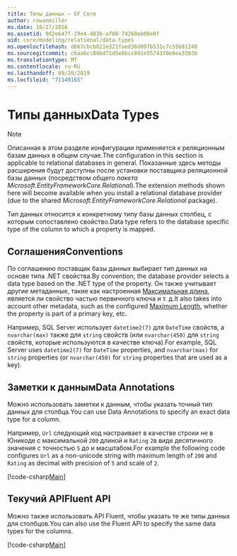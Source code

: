 ```yaml
---
title: Типы данных — EF Core
author: rowanmiller
ms.date: 10/27/2016
ms.assetid: 9d2e647f-29e4-483b-af00-74269eb06e8f
uid: core/modeling/relational/data-types
ms.openlocfilehash: d667cbcb821e321faed36d097b531c7c55b81248
ms.sourcegitcommit: cbaa6cc89bd71d5e0bcc891e55743f0e8ea3393b
ms.translationtype: MT
ms.contentlocale: ru-RU
ms.lasthandoff: 09/20/2019
ms.locfileid: "71149165"
---
```

# <a name="data-types"></a><span data-ttu-id="45fce-102">Типы данных</span><span class="sxs-lookup"><span data-stu-id="45fce-102">Data Types</span></span>

> [!NOTE]  
> <span data-ttu-id="45fce-103">Описанная в этом разделе конфигурации применяется к реляционным базам данных в общем случае.</span><span class="sxs-lookup"><span data-stu-id="45fce-103">The configuration in this section is applicable to relational databases in general.</span></span> <span data-ttu-id="45fce-104">Показанные здесь методы расширения будут доступны после установки поставщика реляционной базы данных (посредством общего *пакета Microsoft.EntityFrameworkCore.Relational*).</span><span class="sxs-lookup"><span data-stu-id="45fce-104">The extension methods shown here will become available when you install a relational database provider (due to the shared *Microsoft.EntityFrameworkCore.Relational* package).</span></span>

<span data-ttu-id="45fce-105">Тип данных относится к конкретному типу базы данных столбец, с которым сопоставлено свойство.</span><span class="sxs-lookup"><span data-stu-id="45fce-105">Data type refers to the database specific type of the column to which a property is mapped.</span></span>

## <a name="conventions"></a><span data-ttu-id="45fce-106">Соглашения</span><span class="sxs-lookup"><span data-stu-id="45fce-106">Conventions</span></span>

<span data-ttu-id="45fce-107">По соглашению поставщик базы данных выбирает тип данных на основе типа .NET свойства.</span><span class="sxs-lookup"><span data-stu-id="45fce-107">By convention, the database provider selects a data type based on the .NET type of the property.</span></span> <span data-ttu-id="45fce-108">Он также учитывает другие метаданные, такие как настроенная [Максимальная длина](../max-length.md), является ли свойство частью первичного ключа и т. д.</span><span class="sxs-lookup"><span data-stu-id="45fce-108">It also takes into account other metadata, such as the configured [Maximum Length](../max-length.md), whether the property is part of a primary key, etc.</span></span>

<span data-ttu-id="45fce-109">Например, SQL Server использует `datetime2(7)` для `DateTime` свойств, а `nvarchar(max)` также для `string` свойств (или `nvarchar(450)` для `string` свойств, которые используются в качестве ключа).</span><span class="sxs-lookup"><span data-stu-id="45fce-109">For example, SQL Server uses `datetime2(7)` for `DateTime` properties, and `nvarchar(max)` for `string` properties (or `nvarchar(450)` for `string` properties that are used as a key).</span></span>

## <a name="data-annotations"></a><span data-ttu-id="45fce-110">Заметки к данным</span><span class="sxs-lookup"><span data-stu-id="45fce-110">Data Annotations</span></span>

<span data-ttu-id="45fce-111">Можно использовать заметки к данным, чтобы указать точный тип данных для столбца.</span><span class="sxs-lookup"><span data-stu-id="45fce-111">You can use Data Annotations to specify an exact data type for a column.</span></span>

<span data-ttu-id="45fce-112">Например, `Url` следующий код настраивает в качестве строки не в Юникоде с максимальной `200` длиной и `Rating` `2`в виде десятичного значения с точностью `5` до и масштабом.</span><span class="sxs-lookup"><span data-stu-id="45fce-112">For example the following code configures `Url` as a non-unicode string with maximum length of `200` and `Rating` as decimal with precision of `5` and scale of `2`.</span></span>

[!code-csharp[Main](../../../../samples/core/Modeling/DataAnnotations/Samples/Relational/DataType.cs?name=Entities&highlight=4,6)]

## <a name="fluent-api"></a><span data-ttu-id="45fce-113">Текучий API</span><span class="sxs-lookup"><span data-stu-id="45fce-113">Fluent API</span></span>

<span data-ttu-id="45fce-114">Можно также использовать API Fluent, чтобы указать те же типы данных для столбцов.</span><span class="sxs-lookup"><span data-stu-id="45fce-114">You can also use the Fluent API to specify the same data types for the columns.</span></span>

[!code-csharp[Main](../../../../samples/core/Modeling/FluentAPI/Samples/Relational/DataType.cs?name=Model&highlight=9-10)]
